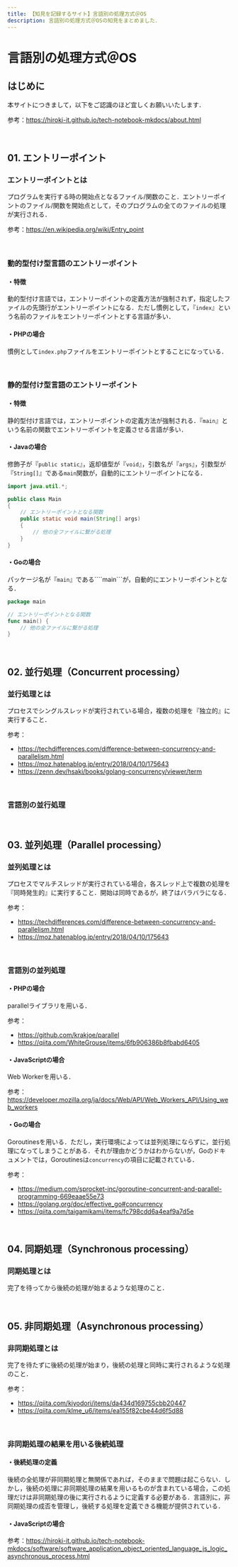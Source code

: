 ```yaml
---
title: 【知見を記録するサイト】言語別の処理方式＠OS
description: 言語別の処理方式＠OSの知見をまとめました．
---
```


# 言語別の処理方式＠OS

## はじめに

本サイトにつきまして，以下をご認識のほど宜しくお願いいたします．

参考：https://hiroki-it.github.io/tech-notebook-mkdocs/about.html

<br>

## 01. エントリーポイント

### エントリーポイントとは

プログラムを実行する時の開始点となるファイル/関数のこと．エントリーポイントのファイル/関数を開始点として，そのプログラムの全てのファイルの処理が実行される．

参考：https://en.wikipedia.org/wiki/Entry_point

<br>

### 動的型付け型言語のエントリーポイント

#### ・特徴

動的型付け言語では，エントリーポイントの定義方法が強制されず，指定したファイルの先頭行がエントリーポイントになる．ただし慣例として，『```index```』という名前のファイルをエントリーポイントとする言語が多い．

#### ・PHPの場合

慣例として```index.php```ファイルをエントリーポイントとすることになっている．

<br>

### 静的型付け型言語のエントリーポイント

#### ・特徴

静的型付け言語では，エントリーポイントの定義方法が強制される．『```main```』という名前の関数でエントリーポイントを定義させる言語が多い．

#### ・Javaの場合

修飾子が『```public static```』，返却値型が『```void```』，引数名が『```args```』，引数型が『```String[]```』である```main```関数が，自動的にエントリーポイントになる．

```java
import java.util.*;

public class Main
{
    // エントリーポイントとなる関数
    public static void main(String[] args)
    {
        // 他の全ファイルに繋がる処理
    }
}
```

#### ・Goの場合

パッケージ名が『```main```』である````main```が，自動的にエントリーポイントとなる．

```go
package main

// エントリーポイントとなる関数
func main() {
    // 他の全ファイルに繋がる処理
}
```

<br>

## 02. 並行処理（Concurrent processing）

### 並行処理とは

プロセスでシングルスレッドが実行されている場合，複数の処理を『独立的』に実行すること．

参考：

- https://techdifferences.com/difference-between-concurrency-and-parallelism.html
- https://moz.hatenablog.jp/entry/2018/04/10/175643
- https://zenn.dev/hsaki/books/golang-concurrency/viewer/term

<br>

### 言語別の並行処理

<br>

## 03. 並列処理（Parallel processing）

### 並列処理とは

プロセスでマルチスレッドが実行されている場合，各スレッド上で複数の処理を『同時発生的』に実行すること．開始は同時であるが，終了はバラバラになる．

参考：

- https://techdifferences.com/difference-between-concurrency-and-parallelism.html
- https://moz.hatenablog.jp/entry/2018/04/10/175643

<br>

### 言語別の並列処理

#### ・PHPの場合

parallelライブラリを用いる．

参考：

- https://github.com/krakjoe/parallel
- https://qiita.com/WhiteGrouse/items/6fb906386b8fbabd6405

#### ・JavaScriptの場合

  Web Workerを用いる．

参考：https://developer.mozilla.org/ja/docs/Web/API/Web_Workers_API/Using_web_workers

#### ・Goの場合

Goroutinesを用いる．ただし，実行環境によっては並列処理にならずに，並行処理になってしまうことがある．それが理由かどうかはわからないが，Goのドキュメントでは，Goroutinesは```concurrency```の項目に記載されている．

参考：

- https://medium.com/sprocket-inc/goroutine-concurrent-and-parallel-programming-669eaae55e73
- https://golang.org/doc/effective_go#concurrency
- https://qiita.com/taigamikami/items/fc798cdd6a4eaf9a7d5e

<br>

## 04. 同期処理（Synchronous processing）

### 同期処理とは

完了を待ってから後続の処理が始まるような処理のこと．

<br>

## 05. 非同期処理（Asynchronous processing）

### 非同期処理とは

完了を待たずに後続の処理が始まり，後続の処理と同時に実行されるような処理のこと．

参考：

- https://qiita.com/kiyodori/items/da434d169755cbb20447
- https://qiita.com/klme_u6/items/ea155f82cbe44d6f5d88

<br>

### 非同期処理の結果を用いる後続処理

#### ・後続処理の定義

後続の全処理が非同期処理と無関係であれば，そのままで問題は起こらない．しかし，後続の処理に非同期処理の結果を用いるものが含まれている場合，この処理だけは非同期処理の後に実行されるように定義する必要がある．言語別に，非同期処理の成否を管理し，後続する処理を定義できる機能が提供されている．

#### ・JavaScriptの場合

参考：https://hiroki-it.github.io/tech-notebook-mkdocs/software/software_application_object_oriented_language_js_logic_asynchronous_process.html
